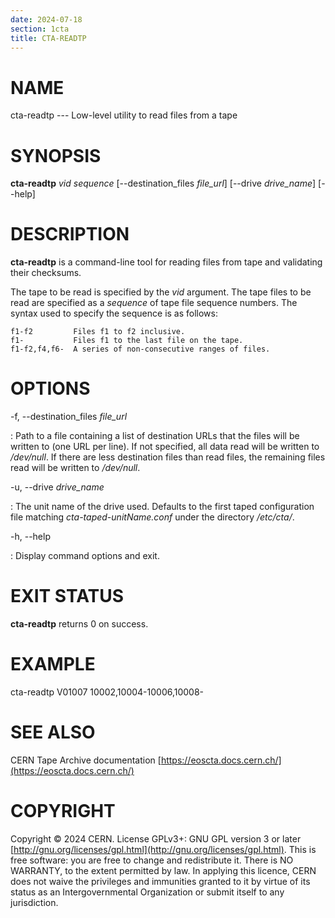```yaml
---
date: 2024-07-18
section: 1cta
title: CTA-READTP
---
```

<!---
@project      The CERN Tape Archive (CTA)
@copyright    Copyright © 2020-2024 CERN
@license      This program is free software, distributed under the terms of the GNU General Public
              Licence version 3 (GPL Version 3), copied verbatim in the file "COPYING". You can
              redistribute it and/or modify it under the terms of the GPL Version 3, or (at your
              option) any later version.

              This program is distributed in the hope that it will be useful, but WITHOUT ANY
              WARRANTY; without even the implied warranty of MERCHANTABILITY or FITNESS FOR A
              PARTICULAR PURPOSE. See the GNU General Public License for more details.

              In applying this licence, CERN does not waive the privileges and immunities
              granted to it by virtue of its status as an Intergovernmental Organization or
              submit itself to any jurisdiction.
--->

# NAME

cta-readtp --- Low-level utility to read files from a tape

# SYNOPSIS

**cta-readtp** *vid* *sequence* \[\--destination\_files *file_url*] \[\--drive *drive_name*] \[\--help]

# DESCRIPTION

**cta-readtp** is a command-line tool for reading files from tape and
validating their checksums.

The tape to be read is specified by the *vid* argument. The tape files
to be read are specified as a *sequence* of tape file sequence numbers.
The syntax used to specify the sequence is as follows:

    f1-f2         Files f1 to f2 inclusive.
    f1-           Files f1 to the last file on the tape.
    f1-f2,f4,f6-  A series of non-consecutive ranges of files.

# OPTIONS

-f, \--destination\_files *file_url*

:   Path to a file containing a list of destination URLs that the files
    will be written to (one URL per line). If not specified, all data
    read will be written to */dev/null*. If there are less destination
    files than read files, the remaining files read will be written to
    */dev/null*.

-u, \--drive *drive_name*

:   The unit name of the drive used. Defaults to the first taped
    configuration file matching *cta-taped-unitName.conf* under the
    directory */etc/cta/*.

-h, \--help

:   Display command options and exit.

# EXIT STATUS

**cta-readtp** returns 0 on success.

# EXAMPLE

cta-readtp V01007 10002,10004-10006,10008-

# SEE ALSO

CERN Tape Archive documentation [https://eoscta.docs.cern.ch/](https://eoscta.docs.cern.ch/)

# COPYRIGHT

Copyright © 2024 CERN. License GPLv3+: GNU GPL version 3 or later [http://gnu.org/licenses/gpl.html](http://gnu.org/licenses/gpl.html).
This is free software: you are free to change and redistribute it. There is NO WARRANTY, to the extent permitted by law.
In applying this licence, CERN does not waive the privileges and immunities granted to it by virtue of its status as an
Intergovernmental Organization or submit itself to any jurisdiction.

